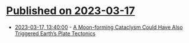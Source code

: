 # [Published on 2023-03-17](index.md)

* [2023-03-17, 13:40:00](https://soylentnews.org/article.pl?sid=23/03/16/1212237&from=rss) - [A Moon-forming Cataclysm Could Have Also Triggered Earth’s Plate Tectonics](https://soylentnews.org/article.pl?sid=23/03/16/1212237&from=rss)
